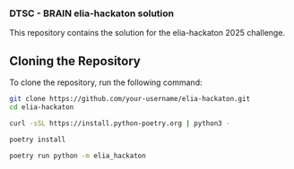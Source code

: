 ### DTSC - BRAIN elia-hackaton solution

This repository contains the solution for the elia-hackaton 2025 challenge.

## Cloning the Repository

To clone the repository, run the following command:

```sh
git clone https://github.com/your-username/elia-hackaton.git
cd elia-hackaton

curl -sSL https://install.python-poetry.org | python3 -

poetry install

poetry run python -m elia_hackaton

```


